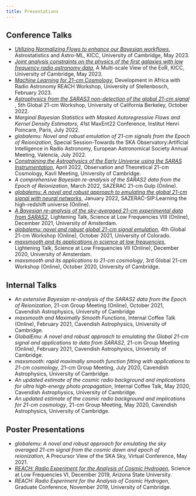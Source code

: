 ```yaml
---
title: Presentations
---
```


## Conference Talks
- [*Utilizing Normalizing Flows to enhance our Bayesian workflows*](https://github.com/htjb/Talks/blob/master/Talks/KICC_EoR/Bevins_KICC_EoR.pdf), Astrostatistics and Astro-ML, KICC, University of Cambridge, May 2023.
- [*Joint analysis constraints on the physics of the first galaxies with low frequency radio astronomy data*](https://github.com/htjb/Talks/blob/master/Talks/KICC_EoR/Bevins_KICC_EoR.pdf), A Multi-scale View of the EoR, KICC, University of Cambridge, May 2023.
- [*Machine Learning for 21-cm Cosmology*](https://github.com/htjb/Talks/blob/master/Talks/DARA_REACH_Workshop/DARA_Workshop.pdf),
Development in Africa with Radio Astronomy REACH Workshop, University of Stellenbosch, February 2023.
- [*Astrophysics from the SARAS3 non-detection of the global 21-cm signal*](https://global21cmworkshop.org/2022-berkeley/) , 5th Global 21-cm Workshop, University of California Berkeley, October 2022.
- *Marginal Bayesian Statistics with Masked Autoregressive Flows and Kernel Density Estimators*, 41st
MaxEnt22 Conference, Institut Henri Poincare, Paris, July 2022.
- *globalemu: Novel and robust emulation of 21-cm signals from the Epoch of Reionization*, Special Session-Towards
the SKA Observatory:Artificial Intelligence in Radio Astronomy, European Astronomical
Society Annual Meeting, Valencia, July 2022.
- [*Constraining the Astrophysics of the Early Universe using the SARAS Instrumentation*](https://www.kicc.cam.ac.uk/events/kavli-science-themed-meetings/observational-and-theoretical-21-cm-cosmology), April 2022,
Observation and Theoretical 21-cm Cosmology, Kavli Meeting, University of Cambridge.
- *A comprehensive Bayesian re-analysis of the SARAS2 data from the Epoch of Reionization*, March 2022,
SAZERAC 21-cm Gulp (Online).
- [*globalemu: A novel and robust approach to emulating the global 21-cm signal with neural networks*](https://www.youtube.com/watch?v=BFwia93NuAc&list=PLp95u5tgS_YUkFaLATBQpLajJzO5ljN5u&index=6), January 2022, SAZERAC-SIP:Learning the high-redshift universe (Online).
- [*A Bayesian re-analysis of the sky-averaged 21-cm experimental data
from SARAS2*](https://www.youtube.com/watch?v=93KCp7rHcGA&list=PLZL7YmXBBHPDCyNfJcWwP78GgacY_Og4E&index=23),
Lightening Talk, Science at Low Frequencies VIII (Online), December 2021, University of Amsterdam.
- [*globalemu: novel and robust global 21-cm signal
emulation*](https://www.youtube.com/watch?v=862NuVyF33k&list=PLF7c7ri2hrnGlwbn4JLc0PWbncSeARdTP&index=4),
4th Global 21-cm Workshop (Online), October 2021, University of Colorado.
- [*maxsmooth and its applications in science at low frequencies*](https://www.youtube.com/watch?v=Yw6_IInwTNE),
Lightening Talk, Science at Low Frequencies VII (Online), December 2020,
University of Amsterdam.
- *maxsmooth and its applications to 21-cm cosmology*,
3rd Global 21-cm Workshop (Online), October 2020, University of Cambridge.


## Internal Talks
- *An extensive Bayesian re-analysis of the SARAS2 data from the Epoch of Reionization*,
21-cm Group Meeting (Online), October 2021, Cavendish Astrophysics, University of Cambridge
- *maxsmooth and Maximally Smooth Functions*, Internal Coffee Talk (Online),
February 2021, Cavendish Astrophysics, University of Cambridge.
- *GlobalEmu: A novel and robust approach to emulating the Global 21-cm
signal and applications to data from SARAS2*, 21-cm Group Meeting (Online), February 2021,
Cavendish Astrophysics, University of Cambridge.
- *maxsmooth: rapid maximally smooth function fitting with applications
to 21-cm cosmology*, 21-cm Group Meeting, July 2020,
Cavendish Astrophysics, University of Cambridge.
- *An updated estimate of the cosmic radio background and implications
for ultra high-energy photo propagation*, Internal Coffee Talk,
May 2020, Cavendish Astrophysics, University of Cambridge.
- *An updated estimate of the cosmic radio background and implications
for 21-cm cosmology*, 21-cm Group Meeting,
May 2020, Cavendish Astrophysics, University of Cambridge.

## Poster Presentations
- *globalemu:  A novel and robust approach for emulating the sky averaged 21-cm
signal  from  the  cosmic  dawn  and  epoch  of  reionization*, A Precursor View
of the SKA Sky, Virtual Conference, May 2021.
- [*REACH: Radio Experiment for the Analysis of Cosmic Hydrogen*](https://drive.google.com/file/d/1dvgumyu4cXxXqoYxikU3DKOa4u_gpGzn/view'),
Science at Low Frequencies VI, December 2019, Arizona State University.
- *REACH: Radio Experiment for the Analysis of Cosmic Hydrogen*,
Graduate Conference, November 2019, University of Cambridge.
